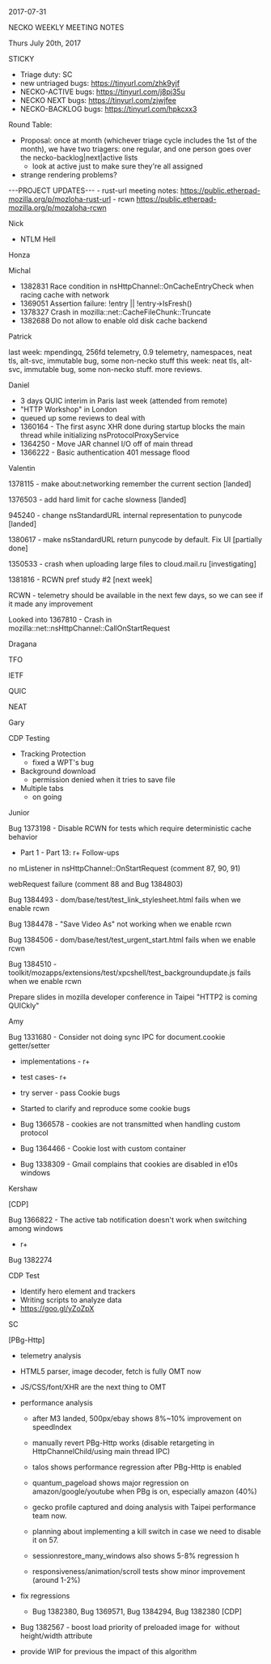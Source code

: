 2017-07-31

NECKO WEEKLY MEETING NOTES

Thurs July 20th, 2017

STICKY

- Triage duty: SC
-  new untriaged bugs: https://tinyurl.com/zhk9yjf
- NECKO-ACTIVE bugs: https://tinyurl.com/j8pj35u
- NECKO NEXT bugs: https://tinyurl.com/zjwjfee
- NECKO-BACKLOG bugs:  https://tinyurl.com/hpkcxx3

Round Table:

- Proposal: once at month (whichever triage cycle includes the 1st of the month), we have two triagers: one regular, and one person goes over the necko-backlog|next|active lists
   - look at active just to make sure they're all assigned
- strange rendering problems?

---PROJECT UPDATES---
    - rust-url meeting notes: https://public.etherpad-mozilla.org/p/mozloha-rust-url
    - rcwn https://public.etherpad-mozilla.org/p/mozaloha-rcwn

Nick

- NTLM Hell

Honza

Michal

 - 1382831 Race condition in nsHttpChannel::OnCacheEntryCheck when racing cache with network
 - 1369051 Assertion failure: !entry || !entry->IsFresh()
 - 1378327 Crash in mozilla::net::CacheFileChunk::Truncate
 - 1382688 Do not allow to enable old disk cache backend

Patrick

  last week: mpendingq, 256fd telemetry, 0.9 telemetry, namespaces, neat tls, alt-svc, immutable bug, some non-necko stuff
  this week: neat tls, alt-svc, immutable bug, some non-necko stuff. more reviews.

Daniel

  - 3 days QUIC interim in Paris last week (attended from remote)
  - "HTTP Workshop" in London
  - queued up some reviews to deal with
  - 1360164 - The first async XHR done during startup blocks the main thread while initializing nsProtocolProxyService
  - 1364250 - Move JAR channel I/O off of main thread
  - 1366222  - Basic authentication 401 message flood

Valentin

1378115 - make about:networking remember the current section [landed]

1376503 - add hard limit for cache slowness [landed]

945240 - change nsStandardURL internal representation to punycode [landed]

1380617 - make nsStandardURL return punycode by default. Fix UI [partially done]

1350533 - crash when uploading large files to cloud.mail.ru [investigating]

1381816 - RCWN pref study #2 [next week]

RCWN - telemetry should be available in the next few days, so we can see if it made any improvement

Looked into 1367810 - Crash in mozilla::net::nsHttpChannel::CallOnStartRequest

Dragana

TFO

IETF

QUIC

NEAT

Gary

CDP Testing

- Tracking Protection
  - fixed a WPT's bug
- Background download
  - permission denied when it tries to save file
- Multiple tabs
  - on going

Junior

Bug 1373198 - Disable RCWN for tests which require deterministic cache behavior

 - Part 1 - Part 13: r+
Follow-ups

no mListener in nsHttpChannel::OnStartRequest (comment 87, 90, 91)

webRequest failure (comment 88 and Bug 1384803)

Bug 1384493 - dom/base/test/test_link_stylesheet.html fails when we enable rcwn

Bug 1384478 - "Save Video As" not working when we enable rcwn

Bug 1384506 - dom/base/test/test_urgent_start.html fails when we enable rcwn

Bug 1384510 - toolkit/mozapps/extensions/test/xpcshell/test_backgroundupdate.js fails when we enable rcwn

Prepare slides in mozilla developer conference in Taipei "HTTP2 is coming QUICkly"

Amy

Bug 1331680 - Consider not doing sync IPC for document.cookie getter/setter

* implementations - r+
* test cases- r+
* try server - pass
Cookie bugs

* Started to clarify and reproduce some cookie bugs
* Bug 1366578 - cookies are not transmitted when handling custom protocol
* Bug 1364466 - Cookie lost with custom container
* Bug 1338309 - Gmail complains that cookies are disabled in e10s windows

Kershaw

[CDP]

Bug 1366822 - The active tab notification doesn't work when switching among windows

 - r+

 Bug 1382274

CDP Test

 - Identify hero element and trackers
 - Writing scripts to analyze data
 - https://goo.gl/yZoZpX

SC

[PBg-Http]

 - telemetry analysis
  - HTML5 parser, image decoder, fetch is fully OMT now
  - JS/CSS/font/XHR are the next thing to OMT
 - performance analysis
   - after M3 landed, 500px/ebay shows 8%~10% improvement on speedIndex
   - manually revert PBg-Http works (disable retargeting in HttpChannelChild/using main thread IPC)
    - talos shows performance regression after PBg-Http is enabled
     - quantum_pageload shows major regression on amazon/google/youtube when PBg is on, especially amazon (40%)
      - gecko profile captured and doing analysis with Taipei performance team now.
      - planning about implementing a kill switch in case we need to disable it on 57.
     - sessionrestore_many_windows also shows 5-8% regression
h

     - responsiveness/animation/scroll tests show minor improvement (around 1-2%)
 - fix regressions
   - Bug 1382380, Bug 1369571, Bug 1384294, Bug 1382380
[CDP]

 - Bug 1382567 - boost load priority of preloaded image for <img> without height/width attribute
  - provide WIP for previous the impact of this algorithm
